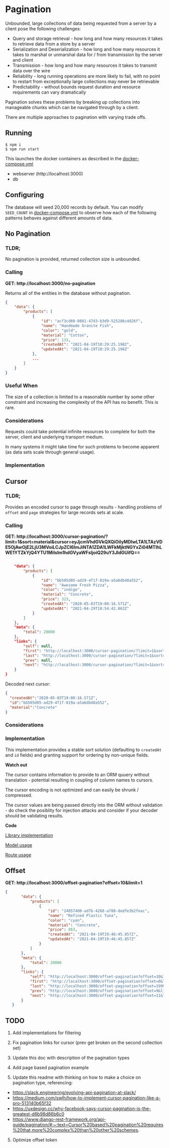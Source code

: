 # Pagination

Unbounded, large collections of data being requested from a server by a client pose the following challenges:

* Query and storage retrieval - how long and how many resources it takes to retrieve data from a store by a server
* Serialization and Deserialization - how long and how many resources it takes to marshal or unmarshal data for / from transmission by the server and client
* Transmission - how long and how many resources it takes to transmit data over the wire
* Reliability - long running operations are more likely to fail, with no point to restart from exceptionally large collections may never be retrievable
* Predictability - without bounds request duration and resource requirements can vary dramatically  

Pagination solves these problems by breaking up collections into manageable chunks which can be navigated through by a client.

There are multiple approaches to pagination with varying trade offs.

## Running
```shell script
$ npm i
$ npm run start
```

This launches the docker containers as described in the [docker-compose.yml](docker-compose.yml)

* webserver (http://localhost:3000)
* db 

## Configuring

The database will seed 20,000 records by default. You can modify `SEED_COUNT` in [docker-compose.yml](docker-compose.yml) to observe how each of the following patterns behaves against different amounts of data. 

## No Pagination

### TLDR;

No pagination is provided, returned collection size is unbounded.

### Calling

**GET: http://localhost:3000/no-pagination**

Returns all of the entities in the database without pagination.

```json
{
    "data": {
        "products": [
            {
                "id": "acf3cd60-0881-47d3-b3d9-525286c4d26f",
                "name": "Handmade Granite Fish",
                "color": "gold",
                "material": "Cotton",
                "price": 133,
                "createdAt": "2021-04-19T10:29:25.198Z",
                "updatedAt": "2021-04-19T10:29:25.198Z"
            },
            ...
        ]
    }
}
```

### Useful When

The size of a collection is limited to a reasonable number by some other constraint and increasing the complexity of the API has no benefit. This is rare.

### Considerations

Requests could take potential infinite resources to complete for both the server, client and underlying transport medium.

In many systems it might take time for such problems to become apparent (as data sets scale through general usage).

### Implementation


## Cursor
### TLDR;
Provides an encoded cursor to page through results - handling problems of `offset` and `page` strategies for large records sets at scale.

### Calling

**GET: http://localhost:3000/cursor-pagination/?limit=1&sort=material&cursor=eyJjcmVhdGVkQXQiOiIyMDIwLTA1LTAzVDE5OjAwOjE2LjU3MVoiLCJpZCI6ImJiNTA1ZDA1LWFkMjktNGYxZi04MTlhLWE1YTZkYjQ4YTU1MiIsIm1hdGVyaWFsIjoiQ29uY3JldGUifQ==**


```json

    "data": {
        "products": [
            {
                "id": "bb505d05-ad29-4f1f-819a-a5a6db48a552",
                "name": "Awesome Fresh Pizza",
                "color": "indigo",
                "material": "Concrete",
                "price": 323,
                "createdAt": "2020-05-03T19:00:16.571Z",
                "updatedAt": "2021-04-29T18:54:42.063Z"
            }
        ]
    },
    "meta": {
        "total": 20000
    },
    "links": {
        "self": null,
        "first": "http://localhost:3000/cursor-pagination/?limit=1&sort=material",
        "last": "http://localhost:3000/cursor-pagination/?limit=1&sort=material&cursor=eyJjcmVhdGVkQXQiOiIyMDIxLTA0LTI3VDA0OjExOjM2LjM0MFoiLCJpZCI6ImEwYmI2ZjU0LTc5ZjMtNGZmMC1iNGZlLWMzYTBmYjEzNTI2ZSIsIm1hdGVyaWFsIjoiV29vZGVuIn0=",
        "prev": null,
        "next": "http://localhost:3000/cursor-pagination/?limit=1&sort=material&cursor=eyJjcmVhdGVkQXQiOiIyMDIwLTA1LTAzVDE5OjAwOjE2LjU3MVoiLCJpZCI6ImJiNTA1ZDA1LWFkMjktNGYxZi04MTlhLWE1YTZkYjQ4YTU1MiIsIm1hdGVyaWFsIjoiQ29uY3JldGUifQ=="
    }
}
```

Decoded next cursor:

```json
{
  "createdAt":"2020-05-03T19:00:16.571Z",
  "id":"bb505d05-ad29-4f1f-819a-a5a6db48a552",
  "material":"Concrete"
}
```

### Considerations

### Implementation
This implementation provides a stable sort solution (defaulting to `createdAt` and `id` fields) and granting support for ordering by non-unique fields.

**Watch out** 

The cursor contains information to provide to an ORM quuery without translation - potential resulting in coupling of column names to cursors. 

The cursor encoding is not optimized and can easily be shrunk / compressed.

The cursor values are being passed directly into the ORM without validation - do check the posiblity for injection attacks and consider if your decoder should be validating results.

**Code**

[Library implementation](src/lib/pagination/cursor)

[Model usage](src/lib/product/list-cursor.ts)

[Route usage](src/routes/list-cursor.ts)
  

## Offset
**GET: http://localhost:3000/offset-pagination?offset=10&limit=1**

```json
{
       "data": {
           "products": [
               {
                   "id": "24857400-ad7b-4268-a780-dedfe3b2feac",
                   "name": "Refined Plastic Tuna",
                   "color": "cyan",
                   "material": "Concrete",
                   "price": 863,
                   "createdAt": "2021-04-19T19:46:45.857Z",
                   "updatedAt": "2021-04-19T19:46:45.857Z"
               }
           ]
       },
       "meta": {
           "total": 20000
       },
       "links": {
           "self": "http://localhost:3000/offset-pagination?offset=10&limit=1",
           "first": "http://localhost:3000/offset-pagination?offset=0&limit=1",
           "last": "http://localhost:3000/offset-pagination?offset=19999&limit=1",
           "prev": "http://localhost:3000/offset-pagination?offset=9&limit=1",
           "next": "http://localhost:3000/offset-pagination?offset=11&limit=1"
       }
   }
```

## TODO
1) Add implementations for filtering

2) Fix pagination links for cursor (prev get broken on the second collection set) 

2) Update this doc with description of the pagination types

3) Add page based pagination example

4) Update this readme with thinking on how to make a choice on pagination type, referencing:

- https://slack.engineering/evolving-api-pagination-at-slack/
- https://medium.com/swlh/how-to-implement-cursor-pagination-like-a-pro-513140b65f32
- https://uxdesign.cc/why-facebook-says-cursor-pagination-is-the-greatest-d6b98d86b6c0
- https://www.django-rest-framework.org/api-guide/pagination/#:~:text=Cursor%20based%20pagination%20requires%20that,more%20complex%20than%20other%20schemes.

5) Optimize offset token


